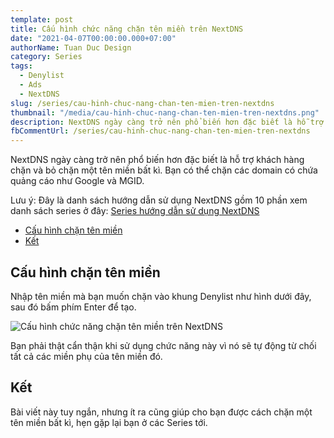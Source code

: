 ```yaml
---
template: post
title: Cấu hình chức năng chặn tên miền trên NextDNS
date: "2021-04-07T00:00:00.000+07:00"
authorName: Tuan Duc Design
category: Series
tags:
  - Denylist
  - Ads
  - NextDNS
slug: /series/cau-hinh-chuc-nang-chan-ten-mien-tren-nextdns
thumbnail: "/media/cau-hinh-chuc-nang-chan-ten-mien-tren-nextdns.png"
description: NextDNS ngày càng trở nên phổ biến hơn đặc biết là hỗ trợ chặn và bỏ chặn một tên miền bất kì. Bạn có thể chặn các domain có chứa quảng cáo như Google và MGID.
fbCommentUrl: /series/cau-hinh-chuc-nang-chan-ten-mien-tren-nextdns
---
```


NextDNS ngày càng trở nên phổ biến hơn đặc biết là hỗ trợ khách hàng chặn và bỏ chặn một tên miền bất kì. Bạn có thể chặn các domain có chứa quảng cáo như Google và MGID.

Lưu ý: Đây là danh sách hướng dẫn sử dụng NextDNS gồm 10 phần xem danh sách series ở đây: [Series hướng dẫn sử dụng NextDNS](https://tuanducdesign.com/series-nextdns)

- [Cấu hình chặn tên miền](#cấu-hình-chặn-tên-miền)
- [Kết](#kết)

## Cấu hình chặn tên miền

Nhập tên miền mà bạn muốn chặn vào khung Denylist như hình dưới đây, sau đó bấm phím Enter để tạo.

![Cấu hình chức năng chặn tên miền trên NextDNS](/media/cau-hinh-chuc-nang-chan-ten-mien-tren-nextdns.png)

Bạn phải thật cẩn thận khi sử dụng chức năng này vì nó sẽ tự động từ chối tất cả các miền phụ của tên miền đó.

## Kết

Bài viết này tuy ngắn, nhưng ít ra cũng giúp cho bạn được cách chặn một tên miền bất kì, hẹn gặp lại bạn ở các Series tới.
